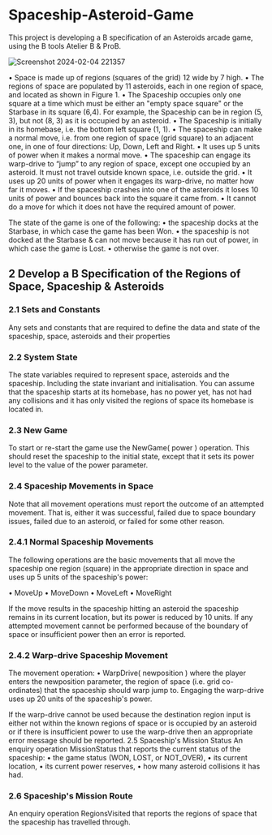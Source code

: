 # Spaceship-Asteroid-Game

This project is developing a B specification of an Asteroids arcade game, using the B tools Atelier B & ProB.

![Screenshot 2024-02-04 221357](https://github.com/JayanaGunaweera01/Spaceship-Asteroid-Game/assets/79576139/0970f6d5-d170-457c-8752-71b62d54abe7)

•
Space is made up of regions (squares of the grid) 12 wide by 7 high.
•
The regions of space are populated by 11 asteroids, each in one region of space, and located as shown in Figure 1.
•
The Spaceship occupies only one square at a time which must be either an "empty space square" or the Starbase in its square (6,4).
For example, the Spaceship can be in region (5, 3), but not (8, 3) as it is occupied by an asteroid.
•
The Spaceship is initially in its homebase, i.e. the bottom left square (1, 1).
•
The spaceship can make a normal move, i.e. from one region of space (grid square) to an adjacent one, in one of four directions: Up, Down, Left and Right.
•
It uses up 5 units of power when it makes a normal move.
•
The spaceship can engage its warp-drive to “jump” to any region of space, except one occupied by an asteroid. It must not travel outside known space, i.e. outside the grid.
•
It uses up 20 units of power when it engages its warp-drive, no matter how far it moves.
•
If the spaceship crashes into one of the asteroids it loses 10 units of power and bounces back into the square it came from.
•
It cannot do a move for which it does not have the required amount of power.

The state of the game is one of the following:
•
the spaceship docks at the Starbase, in which case the game has been Won.
•
the spaceship is not docked at the Starbase & can not move because it has run out of power, in which case the game is Lost.
•
otherwise the game is not over.

## 2 Develop a B Specification of the Regions of Space, Spaceship & Asteroids

### 2.1 Sets and Constants
Any sets and constants that are required to define the data and state of the spaceship, space, asteroids and their properties

### 2.2 System State
The state variables required to represent space, asteroids and the spaceship. Including the state invariant and initialisation.
You can assume that the spaceship starts at its homebase, has no power yet, has not had any collisions and it has only visited the regions of space its homebase is located in.

### 2.3 New Game
To start or re-start the game use the NewGame( power ) operation. This should reset the spaceship to the initial state, except that it sets its power level to the value of the power parameter.

### 2.4 Spaceship Movements in Space
Note that all movement operations must report the outcome of an attempted movement. That is, either it was successful, failed due to space boundary issues, failed due to an asteroid, or failed for some other reason.

### 2.4.1 Normal Spaceship Movements
The following operations are the basic movements that all move the spaceship one region (square) in the appropriate direction in space and uses up 5 units of the spaceship's power:

•
MoveUp
•
MoveDown
•
MoveLeft
•
MoveRight

If the move results in the spaceship hitting an asteroid the spaceship remains in its current location, but its power is reduced by 10 units.
If any attempted movement cannot be performed because of the boundary of space or insufficient power then an error is reported.

### 2.4.2 Warp-drive Spaceship Movement
The movement operation:
•
WarpDrive( newposition )
where the player enters the newposition parameter, the region of space (i.e. grid co-ordinates) that the spaceship should warp jump to. Engaging the warp-drive uses up 20 units of the spaceship's power.

If the warp-drive cannot be used because the destination region input is either not within the known regions of space or is occupied by an asteroid or if there is insufficient power to use the warp-drive then an appropriate error message should be reported.
2.5 Spaceship's Mission Status
An enquiry operation MissionStatus that reports the current status of the spaceship:
•
the game status (WON, LOST, or NOT_OVER),
•
its current location,
•
its current power reserves,
•
how many asteroid collisions it has had.

### 2.6 Spaceship's Mission Route
An enquiry operation RegionsVisited that reports the regions of space that the spaceship has travelled through.

